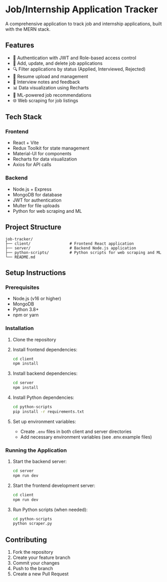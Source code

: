# Job/Internship Application Tracker

A comprehensive application to track job and internship applications, built with the MERN stack.

## Features

- 🔐 Authentication with JWT and Role-based access control
- 📝 Add, update, and delete job applications
- 🔍 Filter applications by status (Applied, Interviewed, Rejected)
- 📄 Resume upload and management
- 📓 Interview notes and feedback
- 📊 Data visualization using Recharts
- 🤖 ML-powered job recommendations
- 🌐 Web scraping for job listings

## Tech Stack

### Frontend
- React + Vite
- Redux Toolkit for state management
- Material-UI for components
- Recharts for data visualization
- Axios for API calls

### Backend
- Node.js + Express
- MongoDB for database
- JWT for authentication
- Multer for file uploads
- Python for web scraping and ML

## Project Structure

```
job-tracker/
├── client/                 # Frontend React application
├── server/                 # Backend Node.js application
├── python-scripts/         # Python scripts for web scraping and ML
└── README.md
```

## Setup Instructions

### Prerequisites
- Node.js (v16 or higher)
- MongoDB
- Python 3.8+
- npm or yarn

### Installation

1. Clone the repository
2. Install frontend dependencies:
   ```bash
   cd client
   npm install
   ```

3. Install backend dependencies:
   ```bash
   cd server
   npm install
   ```

4. Install Python dependencies:
   ```bash
   cd python-scripts
   pip install -r requirements.txt
   ```

5. Set up environment variables:
   - Create `.env` files in both client and server directories
   - Add necessary environment variables (see .env.example files)

### Running the Application

1. Start the backend server:
   ```bash
   cd server
   npm run dev
   ```

2. Start the frontend development server:
   ```bash
   cd client
   npm run dev
   ```

3. Run Python scripts (when needed):
   ```bash
   cd python-scripts
   python scraper.py
   ```

## Contributing

1. Fork the repository
2. Create your feature branch
3. Commit your changes
4. Push to the branch
5. Create a new Pull Request 
